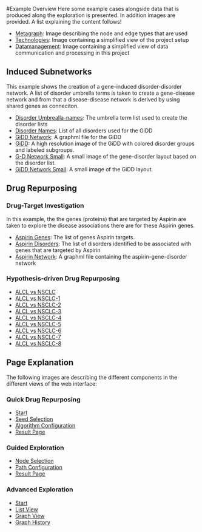 #Example Overview
Here some example cases alongside data that is produced along the exploration is presented. In addition images are provided.
A list explaining the content follows!

- [Metagraph](metagraph.png): Image describing the node and edge types that are used
- [Technologies](Technologies.png): Image containing a simplified view of the project setup
- [Datamanagement](Datamanagement.png): Image containing a simplified view of data communication and processing in this project


## Induced Subnetworks
This example shows the creation of a gene-induced disorder-disorder network. A list of disorder umbrella terms is taken to create a gene-disease network and from that a disease-disease network is derived by using shared genes as conneciton.

- [Disorder Umbrealla-names](induced_subnetworks/disorder_umbrellas.list): The umbrella term list used to create the disorder lists
- [Disorder Names](induced_subnetworks/disorders.list): List of all disorders used for the GiDD
- [GiDD Network](induced_subnetworks/GiDD.graphml): A graphml file for the GiDD
- [GiDD](induced_subnetworks/GiDD-network.png): A high resolution image of the GiDD with colored disorder groups and labeled subgroups.
- [G-D Network Small](induced_subnetworks/GiDD-network_small-genes.png): A small image of the gene-disorder layout based on the disorder list.
- [GiDD Network Small](induced_subnetworks/GiDD-network_small.png): A small image of the GiDD layout.

## Drug Repurposing


### Drug-Target Investigation
In this example, the the genes (proteins) that are targeted by Aspirin are taken to explore the disease associations there are for these Aspirin genes.

- [Aspirin Genes](drug_repurposing/drug-target_investigation/Aspirin-module.png): The list of genes Aspirin targets.
- [Aspirin Disorders](drug_repurposing/drug-target_investigation/Aspirin-disorder.list): The list of disorders identified to be associated with genes that are targeted by Aspirin
- [Aspirin Network](drug_repurposing/drug-target_investigation/Aspirin-targets.graphml): A graphml file containing the aspirin-gene-disorder network


### Hypothesis-driven Drug Repurposing

- [ALCL vs NSCLC](drug_repurposing/hypothesis_driven_drug_repurposing/alcl_vs_nsclc.png)
- [ALCL vs NSCLC-1](drug_repurposing/hypothesis_driven_drug_repurposing/alcl_vs_nsclc-1.png)
- [ALCL vs NSCLC-2](drug_repurposing/hypothesis_driven_drug_repurposing/alcl_vs_nsclc-2.png)
- [ALCL vs NSCLC-3](drug_repurposing/hypothesis_driven_drug_repurposing/alcl_vs_nsclc-3.png)
- [ALCL vs NSCLC-4](drug_repurposing/hypothesis_driven_drug_repurposing/alcl_vs_nsclc-4.png)
- [ALCL vs NSCLC-5](drug_repurposing/hypothesis_driven_drug_repurposing/alcl_vs_nsclc-5.png)
- [ALCL vs NSCLC-6](drug_repurposing/hypothesis_driven_drug_repurposing/alcl_vs_nsclc-6.png)
- [ALCL vs NSCLC-7](drug_repurposing/hypothesis_driven_drug_repurposing/alcl_vs_nsclc-7.png)
- [ALCL vs NSCLC-8](drug_repurposing/hypothesis_driven_drug_repurposing/alcl_vs_nsclc-8.png)



## Page Explanation
The following images are describing the different components in the different views of the web interface:

### Quick Drug Repurposing
- [Start](page_explanation/Quick_start.png)
- [Seed Selection](page_explanation/Quick_seeds.png)
- [Algorithm Configuration](page_explanation/Quick_algorithm.png)
- [Result Page](page_explanation/Quick_results.png)

### Guided Exploration

- [Node Selection](page_explanation/Guided_nodes.png)
- [Path Configuration](page_explanation/Guided_paths.png)
- [Result Page](page_explanation/Guided_result.png)

### Advanced Exploration

- [Start](page_explanation/Advanced_start.png)
- [List View](page_explanation/Advanced_list.png)
- [Graph View](page_explanation/Advanced_graph.png)
- [Graph History](page_explanation/Advanced_history.png)
